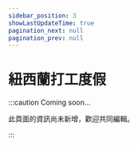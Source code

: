 ```yaml
---
sidebar_position: 3
showLastUpdateTime: true
pagination_next: null
pagination_prev: null
---
```


# 紐西蘭打工度假

:::caution Coming soon...

此頁面的資訊尚未新增，歡迎共同編輯。

:::